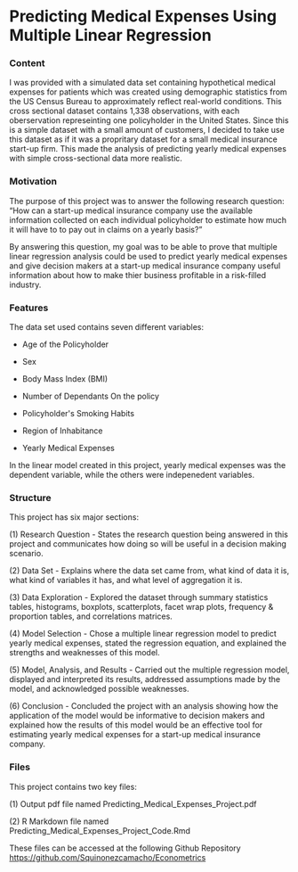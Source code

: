 # Predicting Medical Expenses Using Multiple Linear Regression

### Content
I was provided with a simulated data set containing hypothetical medical expenses for patients which was created using demographic statistics from the US Census Bureau to approximately reflect real-world conditions. This cross sectional dataset contains 1,338 observations, with each oberservation represeinting one policyholder in the United States. Since this is a simple dataset with a small amount of customers, I decided to take use this dataset as if it was a propritary dataset for a small medical insurance start-up firm. This made the analysis of predicting yearly medical expenses with simple cross-sectional data more realistic.

### Motivation
The purpose of this project was to answer the following research question: “How can a start-up medical insurance company use the available information collected on each individual policyholder to estimate how much it will have to to pay out in claims on a yearly basis?” 

By answering this question, my goal was to be able to prove that multiple linear regression analysis could be used to predict yearly medical expenses and give decision makers at a start-up medical insurance company useful information about how to make thier business profitable in a risk-filled industry.

### Features
The data set used contains seven different variables:

- Age of the Policyholder

- Sex

- Body Mass Index (BMI)

- Number of Dependants On the policy

- Policyholder's Smoking Habits 

- Region of Inhabitance

- Yearly Medical Expenses

In the linear model created in this project, yearly medical expenses was the dependent variable, while the others were indepenedent variables.

### Structure
This project has six major sections:

(1) Research Question - States the research question being answered in this project and communicates how doing so will be useful in a decision making scenario.

(2) Data Set - Explains where the data set came from, what kind of data it is, what kind of variables it has, and what level of aggregation it is.

(3) Data Exploration - Explored the dataset through summary statistics tables, histograms, boxplots, scatterplots, facet wrap plots, frequency & proportion tables, and correlations matrices.

(4) Model Selection - Chose a multiple linear regression model to predict yearly medical expenses, stated the regression equation, and explained the strengths and weaknesses of this model.

(5) Model, Analysis, and Results - Carried out the multiple regression model, displayed and interpreted its results, addressed assumptions made by the model, and acknowledged possible weaknesses.

(6) Conclusion - Concluded the project with an analysis showing how the application of the model would be informative to decision makers and explained how the results of this model would be an effective tool for estimating yearly medical expenses for a start-up medical insurance company.

### Files
This project contains two key files:

(1) Output pdf file named Predicting_Medical_Expenses_Project.pdf

(2) R Markdown file named Predicting_Medical_Expenses_Project_Code.Rmd

These files can be accessed at the following Github Repository https://github.com/Squinonezcamacho/Econometrics
